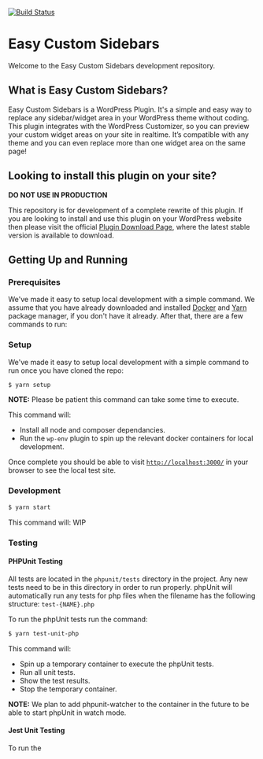 [![Build Status](https://travis-ci.org/SunnyJohal/easy-custom-sidebars.svg?branch=master)](https://travis-ci.org/SunnyJohal/easy-custom-sidebars)

# Easy Custom Sidebars

Welcome to the Easy Custom Sidebars development repository.

## What is Easy Custom Sidebars?

Easy Custom Sidebars is a WordPress Plugin. It's a simple and easy way to replace any sidebar/widget area in your WordPress theme without coding. This plugin integrates with the WordPress Customizer, so you can preview your custom widget areas on your site in realtime. It’s compatible with any theme and you can even replace more than one widget area on the same page!

## Looking to install this plugin on your site?

**DO NOT USE IN PRODUCTION**

This repository is for development of a complete rewrite of this plugin. If you are looking to install and use this plugin on your WordPress website then please visit the official [Plugin Download Page](https://wordpress.org/support/plugin/easy-custom-sidebars/), where the latest stable version is available to download.

## Getting Up and Running

### Prerequisites

We've made it easy to setup local development with a simple command. We assume that you have already downloaded and installed [Docker](https://www.docker.com/products/docker-desktop) and [Yarn](https://classic.yarnpkg.com/en/docs/install#mac-stable) package manager, if you don't have it already. After that, there are a few commands to run:

### Setup

We've made it easy to setup local development with a simple command to run once you have cloned the repo:

```sh
$ yarn setup
```

**NOTE:** Please be patient this command can take some time to execute.

This command will:

- Install all node and composer dependancies.
- Run the `wp-env` plugin to spin up the relevant docker containers for local development.

Once complete you should be able to visit [`http://localhost:3000/`](http://localhost:3000/) in your browser to see the local test site.

### Development

```sh
$ yarn start
```

This command will: WIP

### Testing

#### PHPUnit Testing

All tests are located in the `phpunit/tests` directory in the project. Any new tests need to be in this directory in order to run properly. phpUnit will automatically run any tests for php files when the filename has the following structure: `test-{NAME}.php`

To run the phpUnit tests run the command:

```sh
$ yarn test-unit-php
```

This command will:

- Spin up a temporary container to execute the phpUnit tests.
- Run all unit tests.
- Show the test results.
- Stop the temporary container.

**NOTE:** We plan to add phpunit-watcher to the container in the future to be able to start phpUnit in watch mode.

#### Jest Unit Testing

To run the
